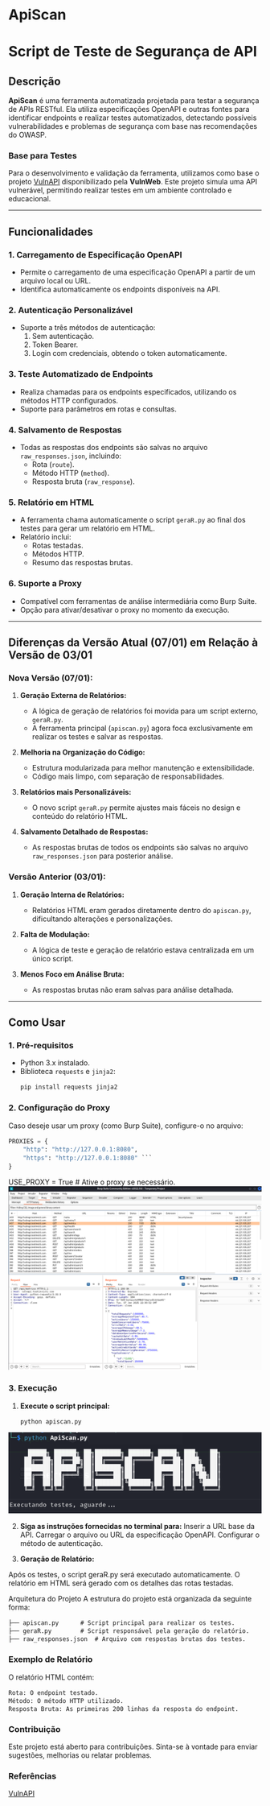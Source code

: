# ApiScan
# Script de Teste de Segurança de API

## Descrição
**ApiScan** é uma ferramenta automatizada projetada para testar a segurança de APIs RESTful. Ela utiliza especificações OpenAPI e outras fontes para identificar endpoints e realizar testes automatizados, detectando possíveis vulnerabilidades e problemas de segurança com base nas recomendações do OWASP.

### Base para Testes
Para o desenvolvimento e validação da ferramenta, utilizamos como base o projeto [VulnAPI](http://vulnapi.testinvicti.com/) disponibilizado pela **VulnWeb**. Este projeto simula uma API vulnerável, permitindo realizar testes em um ambiente controlado e educacional.

---

## Funcionalidades
### 1. **Carregamento de Especificação OpenAPI**
- Permite o carregamento de uma especificação OpenAPI a partir de um arquivo local ou URL.
- Identifica automaticamente os endpoints disponíveis na API.

### 2. **Autenticação Personalizável**
- Suporte a três métodos de autenticação:
  1. Sem autenticação.
  2. Token Bearer.
  3. Login com credenciais, obtendo o token automaticamente.

### 3. **Teste Automatizado de Endpoints**
- Realiza chamadas para os endpoints especificados, utilizando os métodos HTTP configurados.
- Suporte para parâmetros em rotas e consultas.

### 4. **Salvamento de Respostas**
- Todas as respostas dos endpoints são salvas no arquivo `raw_responses.json`, incluindo:
  - Rota (`route`).
  - Método HTTP (`method`).
  - Resposta bruta (`raw_response`).

### 5. **Relatório em HTML**
- A ferramenta chama automaticamente o script `geraR.py` ao final dos testes para gerar um relatório em HTML.
- Relatório inclui:
  - Rotas testadas.
  - Métodos HTTP.
  - Resumo das respostas brutas.

### 6. **Suporte a Proxy**
- Compatível com ferramentas de análise intermediária como Burp Suite.
- Opção para ativar/desativar o proxy no momento da execução.

---

## Diferenças da Versão Atual (07/01) em Relação à Versão de 03/01

### **Nova Versão (07/01):**
1. **Geração Externa de Relatórios:**
   - A lógica de geração de relatórios foi movida para um script externo, `geraR.py`.
   - A ferramenta principal (`apiscan.py`) agora foca exclusivamente em realizar os testes e salvar as respostas.

2. **Melhoria na Organização do Código:**
   - Estrutura modularizada para melhor manutenção e extensibilidade.
   - Código mais limpo, com separação de responsabilidades.

3. **Relatórios mais Personalizáveis:**
   - O novo script `geraR.py` permite ajustes mais fáceis no design e conteúdo do relatório HTML.

4. **Salvamento Detalhado de Respostas:**
   - As respostas brutas de todos os endpoints são salvas no arquivo `raw_responses.json` para posterior análise.

### **Versão Anterior (03/01):**
1. **Geração Interna de Relatórios:**
   - Relatórios HTML eram gerados diretamente dentro do `apiscan.py`, dificultando alterações e personalizações.

2. **Falta de Modulação:**
   - A lógica de teste e geração de relatório estava centralizada em um único script.

3. **Menos Foco em Análise Bruta:**
   - As respostas brutas não eram salvas para análise detalhada.

---

## Como Usar

### 1. Pré-requisitos
- Python 3.x instalado.
- Biblioteca `requests` e `jinja2`:
  ```bash
  pip install requests jinja2
   ```
### 2. Configuração do Proxy

Caso deseje usar um proxy (como Burp Suite), configure-o no arquivo:

```python
PROXIES = {
    "http": "http://127.0.0.1:8080",
    "https": "http://127.0.0.1:8080" ```
}
```
USE_PROXY = True  # Ative o proxy se necessário.
![inicio](/apiscan_burp.png)
### 3. Execução

1. **Execute o script principal:**
   ```bash
   python apiscan.py
   ```
![inicio](/apiscan_inicio.png)

2. **Siga as instruções fornecidas no terminal para:**
Inserir a URL base da API.
Carregar o arquivo ou URL da especificação OpenAPI.
Configurar o método de autenticação.

3. **Geração de Relatório:**

Após os testes, o script geraR.py será executado automaticamente.
O relatório em HTML será gerado com os detalhes das rotas testadas.

Arquitetura do Projeto
A estrutura do projeto está organizada da seguinte forma:
```
├── apiscan.py      # Script principal para realizar os testes.
├── geraR.py        # Script responsável pela geração do relatório.
├── raw_responses.json  # Arquivo com respostas brutas dos testes.
```

### Exemplo de Relatório
O relatório HTML contém:
```
Rota: O endpoint testado.
Método: O método HTTP utilizado.
Resposta Bruta: As primeiras 200 linhas da resposta do endpoint.
```
### Contribuição
Este projeto está aberto para contribuições. Sinta-se à vontade para enviar sugestões, melhorias ou relatar problemas.

### Referências
[VulnAPI](http://vulnapi.testinvicti.com/)
